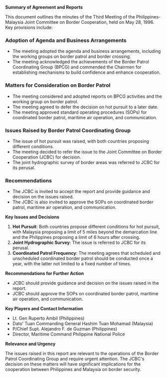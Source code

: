 **Summary of Agreement and Reports**

This document outlines the minutes of the Third Meeting of the Philippines-Malaysia Joint Committee on Border Cooperation, held on May 28, 1996. Key provisions include:

### Adoption of Agenda and Business Arrangements

* The meeting adopted the agenda and business arrangements, including the working groups on border patrol and border crossing.
* The meeting acknowledged the achievements of the Border Patrol Coordinating Group (BPCG) and commended the Chairmen for establishing mechanisms to build confidence and enhance cooperation.

### Matters for Consideration on Border Patrol

* The meeting considered and adopted reports on BPCG activities and the working group on border patrol.
* The meeting agreed to defer the decision on hot pursuit to a later date.
* The meeting approved standard operating procedures (SOPs) for coordinated border patrol, maritime air operation, and communication.

### Issues Raised by Border Patrol Coordinating Group

* The issue of hot pursuit was raised, with both countries proposing different conditions.
* The meeting decided to refer the issue to the Joint Committee on Border Cooperation (JCBC) for decision.
* The joint hydrographic survey of border areas was referred to JCBC for its perusal.

### Recommendations

* The JCBC is invited to accept the report and provide guidance and decision on the issues raised.
* The JCBC is also invited to approve the SOPs on coordinated border patrol, maritime air operation, and communication.

**Key Issues and Decisions**

1. **Hot Pursuit**: Both countries propose different conditions for hot pursuit, with Malaysia proposing a limit of 5 miles beyond the demarcation line and the Philippines proposing a limit of 6 hours after crossing.
2. **Joint Hydrographic Survey**: The issue is referred to JCBC for its perusal.
3. **Coordinated Patrol Frequency**: The meeting agrees that scheduled and unscheduled coordinated border patrol should be conducted once a year, with the latter not limited to a fixed number of times.

**Recommendations for Further Action**

* JCBC should provide guidance and decision on the issues raised in the report.
* JCBC should approve the SOPs on coordinated border patrol, maritime air operation, and communication.

**Key Players and Contact Information**

* Lt. Gen Ruperto Ambil (Philippines)
* Dato' Tuan Commanding General Hashim Tuan Mohamad (Malaysia)
* P/Chief Supt. Alejandro F. de Guzman (Philippines)
* Director, Maritime Command Philippine National Police

**Relevance and Urgency**

The issues raised in this report are relevant to the operations of the Border Patrol Coordinating Group and require urgent attention. The JCBC's decision on these matters will have significant implications for the cooperation between Philippines and Malaysia on border security.